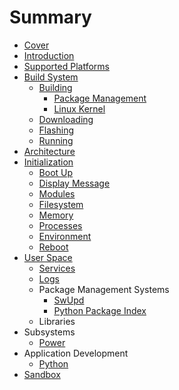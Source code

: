# Summary

* [Cover](README.md)
* [Introduction](documentation/Introduction.md)
* [Supported Platforms](documentation/SupportedPlatforms.md)
* [Build System](documentation/BuildSystem.md)
   * [Building](documentation/Building.md)
       * [Package Management](documentation/PackageManagement.md)
       * [Linux Kernel](documentation/LinuxKernel.md)
   * [Downloading](documentation/Downloading.md)
   * [Flashing](documentation/Flashing.md)
   * [Running](documentation/Running.md)
* [Architecture](documentation/Architecture.md)
* [Initialization](documentation/Initialization.md)
   * [Boot Up](documentation/BootUp.md)
   * [Display Message](documentation/DisplayMessage.md)
   * [Modules](documentation/Modules.md)
   * [Filesystem](documentation/Filesystem.md)
   * [Memory](documentation/Memory.md)
   * [Processes](documentation/Processes.md)
   * [Environment](documentation/Environment.md)
   * [Reboot](documentation/Reboot.md)
* [User Space](documentation/UserSpace.md)
   * [Services](documentation/Services.md)
   * [Logs](documentation/Logs.md)
   * Package Management Systems
       * [SwUpd](documentation/SwUpd.md)
       * [Python Package Index](PythonPackageIndex.md)
   * Libraries
* Subsystems
   * [Power](documentation/Power.md)
* Application Development
   * [Python](documentation/Python.md)
* [Sandbox](ApplicationsDevelopment.md)

